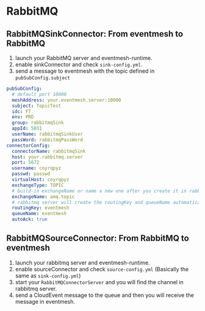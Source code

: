 # RabbitMQ

## RabbitMQSinkConnector: From eventmesh to RabbitMQ

1. launch your RabbitMQ server and eventmesh-runtime.
2. enable sinkConnector and check `sink-config.yml`.
3. send a message to eventmesh with the topic defined in `pubSubConfig.subject`

```yaml
pubSubConfig:  
  # default port 10000
  meshAddress: your.eventmesh.server:10000  
  subject: TopicTest  
  idc: FT  
  env: PRD  
  group: rabbitmqSink  
  appId: 5031  
  userName: rabbitmqSinkUser  
  passWord: rabbitmqPassWord  
connectorConfig:  
  connectorName: rabbitmqSink  
  host: your.rabbitmq.server
  port: 5672  
  username: coyrqpyz  
  passwd: passwd 
  virtualHost: coyrqpyz  
  exchangeType: TOPIC  
  # build-in exchangeName or name a new one after you create it in rabbitmq server.
  exchangeName: amq.topic  
  # rabbitmq server will create the routingKey and queueName automatically after you connect to it if they aren't exist before.
  routingKey: eventmesh  
  queueName: eventmesh  
  autoAck: true
```

## RabbitMQSourceConnector: From RabbitMQ to eventmesh

1. launch your rabbitmq server and eventmesh-runtime.
2. enable sourceConnector and check `source-config.yml` (Basically the same as `sink-config.yml`)
3. start your `RabbitMQConnectorServer` and you will find the channel in rabbitmq server.
4. send a CloudEvent message to the queue and then you will receive the message in eventmesh.